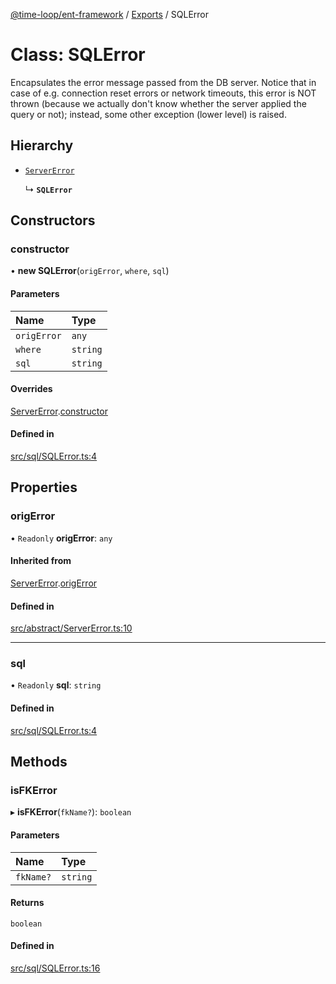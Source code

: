 [@time-loop/ent-framework](../README.md) / [Exports](../modules.md) / SQLError

# Class: SQLError

Encapsulates the error message passed from the DB server. Notice that in case
of e.g. connection reset errors or network timeouts, this error is NOT thrown
(because we actually don't know whether the server applied the query or not);
instead, some other exception (lower level) is raised.

## Hierarchy

- [`ServerError`](ServerError.md)

  ↳ **`SQLError`**

## Constructors

### constructor

• **new SQLError**(`origError`, `where`, `sql`)

#### Parameters

| Name | Type |
| :------ | :------ |
| `origError` | `any` |
| `where` | `string` |
| `sql` | `string` |

#### Overrides

[ServerError](ServerError.md).[constructor](ServerError.md#constructor)

#### Defined in

[src/sql/SQLError.ts:4](https://github.com/clickup/rest-client/blob/master/src/sql/SQLError.ts#L4)

## Properties

### origError

• `Readonly` **origError**: `any`

#### Inherited from

[ServerError](ServerError.md).[origError](ServerError.md#origerror)

#### Defined in

[src/abstract/ServerError.ts:10](https://github.com/clickup/rest-client/blob/master/src/abstract/ServerError.ts#L10)

___

### sql

• `Readonly` **sql**: `string`

#### Defined in

[src/sql/SQLError.ts:4](https://github.com/clickup/rest-client/blob/master/src/sql/SQLError.ts#L4)

## Methods

### isFKError

▸ **isFKError**(`fkName?`): `boolean`

#### Parameters

| Name | Type |
| :------ | :------ |
| `fkName?` | `string` |

#### Returns

`boolean`

#### Defined in

[src/sql/SQLError.ts:16](https://github.com/clickup/rest-client/blob/master/src/sql/SQLError.ts#L16)
